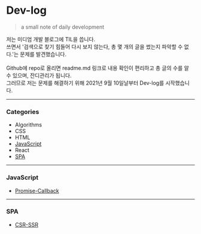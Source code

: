 # Dev-log
> a small note of daily development   

저는 미디엄 개발 블로그에 TIL을 씁니다.   
쓰면서 '검색으로 찾기 힘들어 다시 보지 않는다, 총 몇 개의 글을 썼는지 파악할 수 없다.'는 문제를 발견했습니다.   
<br>
Github에 repo로 올리면 readme.md 링크로 내용 확인이 편리하고 총 글의 수를 알 수 있으며, 잔디관리가 됩니다.   
그러므로 저는 문제를 해결하기 위해 2021년 9월 10일날부터 Dev-log를 시작했습니다. 

---

### Categories

* Algorithms
* CSS
* HTML
* [JavaScript](#javascript)
* React
* [SPA](#spa)

---

### JavaScript

- [Promise-Callback](javascript/Promise-Callback.md)

---

### SPA

- [CSR-SSR](spa/CSR-SSR.md)
